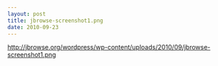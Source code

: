 ```yaml
---
layout: post
title: jbrowse-screenshot1.png
date: 2010-09-23
---
```


http://jbrowse.org/wordpress/wp-content/uploads/2010/09/jbrowse-screenshot1.png